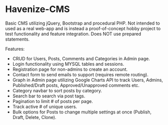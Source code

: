 # Havenize-CMS
Basic CMS utilizing jQuery, Bootstrap and procedural PHP. Not intended to used as a real web-app and is instead a proof-of-concept hobby project to test functionality and feature integration. Does NOT use prepared statements.

Features:

- CRUD for Users, Posts, Comments and Categories in Admin page.
- Login functionality using MYSQL tables and sessions.
- Registration page for non-admins to create an account.
- Contact form to send emails to support (requires remote routing).
- Graph in Admin page utilizing Google Charts API to track Users, Admins, Published/Draft posts, Approved/Unapproved comments etc.
- Category navbar to sort posts by category.
- Search bar to search via post tags.
- Pagination to limit # of posts per page.
- Track active # of unique users.
- Bulk options for Posts to change multiple settings at once (Publish, Draft, Delete, Clone).
